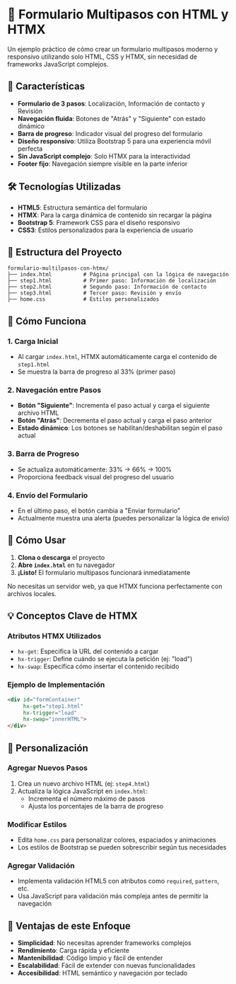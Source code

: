 # 📝 Formulario Multipasos con HTML y HTMX

Un ejemplo práctico de cómo crear un formulario multipasos moderno y responsivo utilizando solo HTML, CSS y HTMX, sin necesidad de frameworks JavaScript complejos.

## 🚀 Características

- **Formulario de 3 pasos**: Localización, Información de contacto y Revisión
- **Navegación fluida**: Botones de "Atrás" y "Siguiente" con estado dinámico
- **Barra de progreso**: Indicador visual del progreso del formulario
- **Diseño responsivo**: Utiliza Bootstrap 5 para una experiencia móvil perfecta
- **Sin JavaScript complejo**: Solo HTMX para la interactividad
- **Footer fijo**: Navegación siempre visible en la parte inferior

## 🛠️ Tecnologías Utilizadas

- **HTML5**: Estructura semántica del formulario
- **HTMX**: Para la carga dinámica de contenido sin recargar la página
- **Bootstrap 5**: Framework CSS para el diseño responsivo
- **CSS3**: Estilos personalizados para la experiencia de usuario

## 📁 Estructura del Proyecto

```
formulario-multilpasos-con-htmx/
├── index.html          # Página principal con la lógica de navegación
├── step1.html          # Primer paso: Información de localización
├── step2.html          # Segundo paso: Información de contacto
├── step3.html          # Tercer paso: Revisión y envío
├── home.css            # Estilos personalizados
```

## 🎯 Cómo Funciona

### 1. **Carga Inicial**
- Al cargar `index.html`, HTMX automáticamente carga el contenido de `step1.html`
- Se muestra la barra de progreso al 33% (primer paso)

### 2. **Navegación entre Pasos**
- **Botón "Siguiente"**: Incrementa el paso actual y carga el siguiente archivo HTML
- **Botón "Atrás"**: Decrementa el paso actual y carga el paso anterior
- **Estado dinámico**: Los botones se habilitan/deshabilitan según el paso actual

### 3. **Barra de Progreso**
- Se actualiza automáticamente: 33% → 66% → 100%
- Proporciona feedback visual del progreso del usuario

### 4. **Envío del Formulario**
- En el último paso, el botón cambia a "Enviar formulario"
- Actualmente muestra una alerta (puedes personalizar la lógica de envío)

## 🚀 Cómo Usar

1. **Clona o descarga** el proyecto
2. **Abre `index.html`** en tu navegador
3. **¡Listo!** El formulario multipasos funcionará inmediatamente

No necesitas un servidor web, ya que HTMX funciona perfectamente con archivos locales.

## 💡 Conceptos Clave de HTMX

### Atributos HTMX Utilizados

- `hx-get`: Especifica la URL del contenido a cargar
- `hx-trigger`: Define cuándo se ejecuta la petición (ej: "load")
- `hx-swap`: Especifica cómo insertar el contenido recibido

### Ejemplo de Implementación

```html
<div id="formContainer" 
     hx-get="step1.html" 
     hx-trigger="load"
     hx-swap="innerHTML">
</div>
```

## 🎨 Personalización

### Agregar Nuevos Pasos

1. Crea un nuevo archivo HTML (ej: `step4.html`)
2. Actualiza la lógica JavaScript en `index.html`:
   - Incrementa el número máximo de pasos
   - Ajusta los porcentajes de la barra de progreso

### Modificar Estilos

- Edita `home.css` para personalizar colores, espaciados y animaciones
- Los estilos de Bootstrap se pueden sobrescribir según tus necesidades

### Agregar Validación

- Implementa validación HTML5 con atributos como `required`, `pattern`, etc.
- Usa JavaScript para validación más compleja antes de permitir la navegación

## 🌟 Ventajas de este Enfoque

- **Simplicidad**: No necesitas aprender frameworks complejos
- **Rendimiento**: Carga rápida y eficiente
- **Mantenibilidad**: Código limpio y fácil de entender
- **Escalabilidad**: Fácil de extender con nuevas funcionalidades
- **Accesibilidad**: HTML semántico y navegación por teclado

